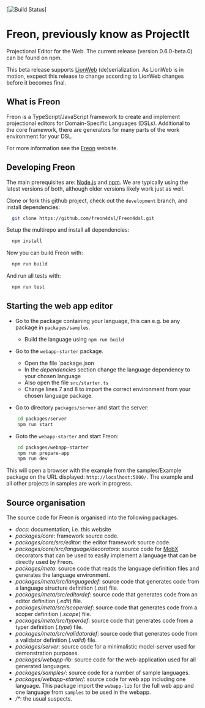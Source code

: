[![Build Status](https://github.com/freon4dsl/freon4dsl/actions/workflows/node.js.yml/badge.svg)]

# Freon, previously know as ProjectIt
Projectional Editor for the Web. The current release (version 0.6.0-beta.0) can be found on npm.

This beta release supports [LionWeb](https://github.com/LionWeb-io) (de)serialization. 
As LionWeb is in motion, excpect this release to change according to LionWeb changes before it becomes final. 

## What is Freon

Freon is a TypeScript/JavaScript framework to create and implement projectional editors for Domain-Specific Languages (DSLs). 
Additional to the core framework, there are generators for many parts of the work environment for your DSL.

For more information see the <a href="https://www.freon4dsl.dev" target="_blank">Freon</a> website.

## Developing Freon

The main prerequisites are: [Node.js](https://nodejs.org/) and [npm](https://docs.npmjs.com/downloading-and-installing-node-js-and-npm/).
We are typically using the latest versions of both, although older versions likely work just as well.

Clone or fork this github project, check out the `development` branch, and install dependencies:
```bash
  git clone https://github.com/freon4dsl/Freon4dsl.git
```
Setup the multirepo and install all dependencies:
```bash
  npm install
```

Now you can build Freon with:
```bash
  npm run build
```

And run all tests  with:
```bash
  npm run test
```

## Starting the web app editor
* Go to the package containing your language, this can e.g. be any package in `packages/samples`.
  - Build the language using `npm run build`

* Go to the `webapp-starter` package.
  - Open the file `package.json
  - In the _dependencies_ section change the language dependency to your chosen language
  - Also open the file `src/starter.ts`
  - Change lines 7 and 8 to import the correct environment from your chosen language package.

* Go to directory `packages/server` and start the server:
```bash
    cd packages/server
    npm run start
```

* Goto the `webapp-starter` and start Freon:
```bash
    cd packages/webapp-starter
    npm run prepare-app
    npm run dev
```
This will open a browser with the example from the samples/Example package on 
the URL displayed: `http://localhost:5000/`. The example and all other projects in samples are
work in progress.

## Source organisation

The source code for Freon is organised into the following packages.

* *docs*: documentation, i.e. this website
* *packages/core*: framework source code.
* *packages/core/src/editor*: the editor framework source code.
* *packages/core/src/language/decorators*: source code for <a href="https://mobx.js.org/" target="_blank">MobX</a> decorators that can be used to easily implement a language that can be
  directly used by Freon.
* *packages/meta*: source code that reads the language definition files and generates the language environment.
* *packages/meta/src/languagedef*: source code that generates code from a language structure definition (*.ast*) file.
* *packages/meta/src/editordef*: source code that generates code from an editor definition (*.edit*) file.
* *packages/meta/src/scoperdef*: source code that generates code from a scoper definition (*.scope*) file.
* *packages/meta/src/typerdef*: source code that generates code from a typer definition (*.type*) file.
* *packages/meta/src/validatordef*: source code that generates code from a validator definition (*.valid*) file.
* *packages/server*: source code for a minimalistic model-server used for demonstration purposes.
* *packages/webapp-lib*: source code for the web-application used for all generated languages.
* *packages/samples/*: source code for a number of sample languages.
* *packages/webapp-starter/*: source code for web app including one language.
  This package import the `webapp-lib` for the full web app and one language from `samples` to be used in the webapp.
* _/*_: the usual suspects.

